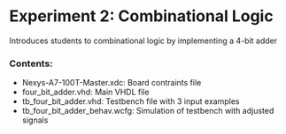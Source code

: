 # Experiment 2: Combinational Logic

Introduces students to combinational logic by implementing a 4-bit adder

### Contents:

- Nexys-A7-100T-Master.xdc: Board contraints file
- four_bit_adder.vhd: Main VHDL file
- tb_four_bit_adder.vhd: Testbench file with 3 input examples
- tb_four_bit_adder_behav.wcfg: Simulation of testbench with adjusted signals